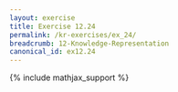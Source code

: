 ```yaml
---
layout: exercise
title: Exercise 12.24
permalink: /kr-exercises/ex_24/
breadcrumb: 12-Knowledge-Representation
canonical_id: ex12.24
---
```


{% include mathjax_support %}
